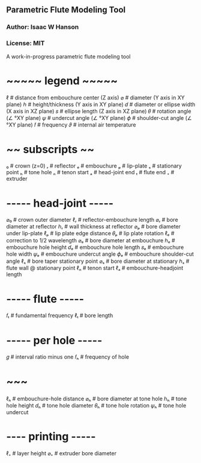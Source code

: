 ## Parametric Flute Modeling Tool
### Author: Isaac W Hanson
### License: MIT

A work-in-progress parametric flute modeling tool

# ~~~~~ legend ~~~~~
ℓ # distance from embouchure center (Z axis)
⌀ # diameter (Y axis in XY plane)
ℎ # height/thickness (Y axis in XY plane)
𝑑 # diameter or ellipse width (X axis in XZ plane)
𝑠 # ellipse length (Z axis in XZ plane)
𝜃 # rotation angle (∠ °XY plane)
𝜓 # undercut angle (∠ °XY plane)
𝜙 # shoulder-cut angle  (∠ °XY plane)
𝑓 # frequency
𝜗 # internal air temperature
# ~~ subscripts ~~
₀ # crown (z=0)
ᵣ # reflector
ₑ # embouchure
ₚ # lip-plate
ₛ # stationary point
ₕ # tone hole
ₙ # tenon start
ₐ # head-joint end
ₜ # flute end
₊ # extruder

# ----- head-joint -----
⌀₀ # crown outer diameter
ℓᵣ # reflector-embouchure length
⌀ᵣ # bore diameter at reflector
ℎᵣ # wall thickness at reflector
⌀ₚ # bore diameter under lip-plate
ℓₚ # lip plate edge distance
𝜃ₚ # lip plate rotation
ℓₑ # correction to 1/2 wavelength
⌀ₑ # bore diameter at embouchure
ℎₑ # embouchure hole height
𝑑ₑ # embouchure hole length
𝑠ₑ # embouchure hole width
𝜓ₑ # embouchure undercut angle
𝜙ₑ # embouchure shoulder-cut angle
ℓₛ # bore taper stationary point
⌀ₛ # bore diameter at stationary
ℎₛ # flute wall @ stationary point
ℓₙ # tenon start
ℓₐ # embouchure-headjoint length

# ----- flute -----
𝑓ₜ # fundamental frequency
ℓₜ # bore length

# ----- per hole -----
𝑔  # interval ratio minus one
𝑓ₕ # frequency of hole
# ~~~
ℓₕ # embouchure-hole distance
⌀ₕ # bore diameter at tone hole
ℎₕ # tone hole height
𝑑ₕ # tone hole diameter
𝜃ₕ # tone hole rotation
𝜓ₕ # tone hole undercut

# ---- printing -----
ℓ₊ # layer height
⌀₊ # extruder bore diameter
